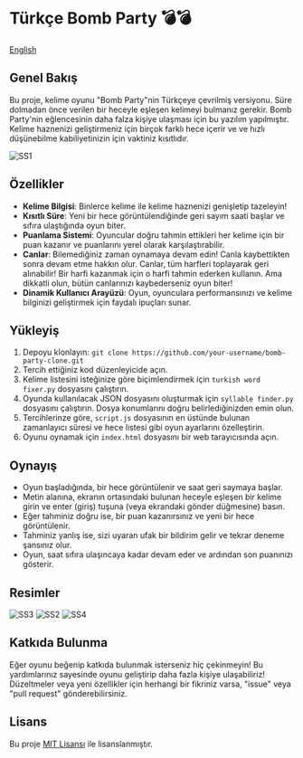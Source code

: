 # Türkçe Bomb Party 💣💣

[English](https://github.com/berkcan25/Turkish-Bomb-Party-Game/blob/main/README.md)

## Genel Bakış
Bu proje, kelime oyunu "Bomb Party"nin Türkçeye çevrilmiş versiyonu. Süre dolmadan önce verilen bir heceyle eşleşen kelimeyi bulmanız gerekir. Bomb Party'nin eğlencesinin daha falza kişiye ulaşması için bu yazılım yapılmıştır. Kelime haznenizi geliştirmeniz için birçok farklı hece içerir ve ve hızlı düşünebilme kabiliyetinizin için vaktiniz kısıtlıdır.

![SS1](https://github.com/berkcan25/Turkish-Bomb-Party-Game/assets/103621562/21d3e274-111d-4190-9fef-e12b709631a2)

## Özellikler
- **Kelime Bilgisi**: Binlerce kelime ile kelime haznenizi genişletip tazeleyin!
- **Kısıtlı Süre**: Yeni bir hece görüntülendiğinde geri sayım saati başlar ve sıfıra ulaştığında oyun biter.
- **Puanlama Sistemi**: Oyuncular doğru tahmin ettikleri her kelime için bir puan kazanır ve puanlarını yerel olarak karşılaştırabilir.
- **Canlar**: Bilemediğiniz zaman oynamaya devam edin! Canla kaybettikten sonra devam etme hakkın olur. Canlar, tüm harfleri toplayarak geri alınabilir! Bir harfi kazanmak için o harfi tahmin ederken kullanın. Ama dikkatli olun, bütün canlarınızı kaybederseniz oyun biter!
- **Dinamik Kullanıcı Arayüzü**: Oyun, oyunculara performansınızı ve kelime bilginizi geliştirmek için faydalı ipuçları sunar.

## Yükleyiş
1. Depoyu klonlayın: `git clone https://github.com/your-username/bomb-party-clone.git`
2. Tercih ettiğiniz kod düzenleyicide açın.
3. Kelime listesini isteğinize göre biçimlendirmek için `turkish word fixer.py` dosyasını çalıştırın.
4. Oyunda kullanılacak JSON dosyasını oluşturmak için `syllable finder.py` dosyasını çalıştırın. Dosya konumlarını doğru belirlediğinizden emin olun.
5. Tercihlerinze göre, `script.js` dosyasının en üstünde bulunan zamanlayıcı süresi ve hece listesi gibi oyun ayarlarını özelleştirin.
6. Oyunu oynamak için `index.html` dosyasını bir web tarayıcısında açın.

## Oynayış
- Oyun başladığında, bir hece görüntülenir ve saat geri saymaya başlar.
- Metin alanına, ekranın ortasındaki bulunan heceyle eşleşen bir kelime girin ve enter (giriş) tuşuna (veya ekrandaki gönder düğmesine) basın.
- Eğer tahminiz doğru ise, bir puan kazanırsınız ve yeni bir hece görüntülenir.
- Tahminiz yanlış ise, sizi uyaran ufak bir bildirim gelir ve tekrar deneme şansınız olur.
- Oyun, saat sıfıra ulaşıncaya kadar devam eder ve ardından son puanınızı gösterir.

## Resimler
![SS3](https://github.com/berkcan25/Turkish-Bomb-Party-Game/assets/103621562/8112ec9a-1d58-4b58-9295-b9dbc406714a)
![SS2](https://github.com/berkcan25/Turkish-Bomb-Party-Game/assets/103621562/046ed3b9-71ad-424d-b9e5-b3889561670e)
![SS4](https://github.com/berkcan25/Turkish-Bomb-Party-Game/assets/103621562/7fe1f070-ed20-45f4-972d-94fc88840796)

## Katkıda Bulunma
Eğer oyunu beğenip katkıda bulunmak isterseniz hiç çekinmeyin! Bu yardımlarınız sayesinde oyunu geliştirip daha fazla kişiye ulaşabiliriz! Düzeltmeler veya yeni özellikler için herhangi bir fikriniz varsa, "issue" veya "pull request" gönderebilirsiniz.

## Lisans
Bu proje [MIT Lisansı](LICENSE) ile lisanslanmıştır.
